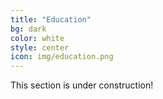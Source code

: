 ```yaml
---
title: "Education"
bg: dark
color: white
style: center
icon: img/education.png
---
```


This section is under construction!
